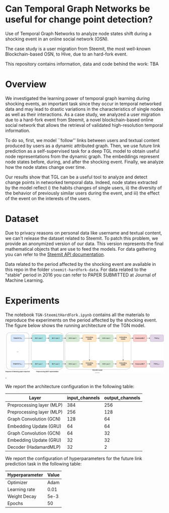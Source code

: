 # Can Temporal Graph Networks be useful for change point detection?
Use of Temporal Graph Networks to analyze node states shift during a shocking event in an online social network (OSN). 

The case study is a user migration from Steemit, the most well-known Blockchain-based OSN, to Hive, due to an hard-fork event.

This repository contains information, data and code behind the work: TBA

# Overview
We investigated the learning power of temporal graph learning during shocking events, an important task since they occur in temporal networked data and may lead to drastic variations in the characteristics of single nodes as well as their interactions.
As a case study, we analyzed a user migration due to a hard-fork event from Steemit, a novel blockchain-based online social network that allows the retrieval of validated high-resolution temporal information. 

To do so, first,  we model ``follow'' links between users and textual content produced by users as a dynamic attributed graph.
Then, we use future link prediction as a self-supervised task for a deep TGL model to obtain useful node representations from the dynamic graph.
The embeddings represent node states before, during, and after the shocking event.
Finally, we analyze how the node states change over time.

Our results show that TGL can be a useful tool to analyze and detect change points in networked temporal data.
Indeed, node states extracted by the model reflect i)  the habits changes of single users, ii) the diversity of the behavior of previously similar users during the event, and iii) the effect of the event on the interests of the users.

# Dataset
Due to privacy reasons on personal data like username and textual content, we can't release the dataset related to Steemit. To patch this problem, we provide an anonymized version of our data. This version represents the final mathematical objects that are use to feed the models. For data gathering you can refer to the [Steemit API documentation](https://developers.steem.io/). 

Data related to the period affected by the shocking event are available in this repo in the folder `steemit-hardfork-data`. For data related to the "stable" period in 2016 you can refer to PAPER SUBMITTED at Journal of Machine Learning.

# Experiments
The notebook `TGN-SteemitHardFork.ipynb` contains all the materials to reproduce the experiments on the period affected by the shocking event. The figure below shows the running architecture of the TGN model. 

![GNN Architecture](GNNArchitecture.drawio.png "Dynamic GNN based on ROLAND framework"). 

We report the architecture configuration in the following table: 

| Layer                     | input_channels | output_channels |
|---------------------------|----------------|-----------------|
| Preprocessing layer (MLP) | 384            | 256             |
| Preprocessing layer (MLP) | 256            | 128             |
| Graph Convolution (GCN)   | 128            | 64              |
| Embedding Update (GRU)    | 64             | 64              |
| Graph Convolution (GCN)   | 64             | 32              |
| Embedding Update (GRU)    | 32             | 32              |
| Decoder (HadamardMLP)     | 32             | 2               | 

We report the configuration of hyperparameters for the future link prediction task in the following table: 

| Hyperparameter | Value |
|----------------|-------|
| Optimizer      | Adam  |
| Learning rate  | 0.01  |
| Weight Decay   | 5e-3  |
| Epochs         | 50    |



